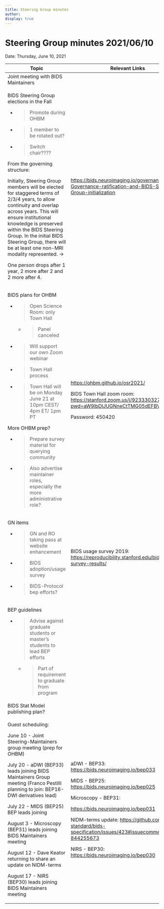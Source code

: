 ```yaml
---
title: Steering Group minutes
author:
display: true
---
```


# Steering Group minutes 2021/06/10

Date: Thursday, June 10, 2021

<!--more-->


<table>
 <thead>
  <tr class="header">
   <th>
    Topic
   </th>
   <th>
    Relevant Links
   </th>
  </tr>
 </thead>
 <tbody>
  <tr class="odd">
   <td>
    Joint meeting with BIDS Maintainers
   </td>
   <td>
   </td>
  </tr>
  <tr class="even">
   <td>
    <p>
     BIDS Steering Group elections in the Fall
    </p>
    <ul>
     <li>
      <blockquote>
       <p>
        Promote during OHBM
       </p>
      </blockquote>
     </li>
     <li>
      <blockquote>
       <p>
        1 member to be rotated out?
       </p>
      </blockquote>
     </li>
     <li>
      <blockquote>
       <p>
        Switch chair????
       </p>
      </blockquote>
     </li>
    </ul>
    <p>
     From the governing structure:
    </p>
    <p>
     Initially, Steering Group members will be elected for staggered terms of 2/3/4 years, to allow continuity and overlap across years. This will ensure institutional knowledge is preserved within the BIDS Steering Group. In the initial BIDS Steering Group, there will be at least one non-MRI modality represented. -&gt;
    </p>
    <p>
     One person drops after 1 year, 2 more after 2 and 2 more after 4.
    </p>
   </td>
   <td>
    <a href="https://bids.neuroimaging.io/governance.html#c-Governance-ratification-and-BIDS-Steering-Group-initialization">
     <span class="underline">
      https://bids.neuroimaging.io/governance.html#c-Governance-ratification-and-BIDS-Steering-Group-initialization
     </span>
    </a>
   </td>
  </tr>
  <tr class="odd">
   <td>
    <p>
     BIDS plans for OHBM
    </p>
    <ul>
     <li>
      <blockquote>
       <p>
        Open Science Room: only Town Hall
       </p>
      </blockquote>
      <ul>
       <li>
        <blockquote>
         <p>
          Panel canceled
         </p>
        </blockquote>
       </li>
      </ul>
     </li>
     <li>
      <blockquote>
       <p>
        Will support our own Zoom webinar
       </p>
      </blockquote>
     </li>
     <li>
      <blockquote>
       <p>
        Town Hall process
       </p>
      </blockquote>
     </li>
     <li>
      <blockquote>
       <p>
        Town Hall will be on Monday June 21 at 10pm CEST/ 4pm ET/ 1pm PT
       </p>
      </blockquote>
     </li>
    </ul>
    <p>
     More OHBM prep?
    </p>
    <ul>
     <li>
      <blockquote>
       <p>
        Prepare survey material for querying community
       </p>
      </blockquote>
     </li>
     <li>
      <blockquote>
       <p>
        Also advertise maintainer roles, especially the more administrative role?
       </p>
      </blockquote>
     </li>
    </ul>
   </td>
   <td>
    <p>
     <a href="https://ohbm.github.io/osr2021/">
      <span class="underline">
       https://ohbm.github.io/osr2021/
      </span>
     </a>
    </p>
    <p>
     BIDS Town Hall zoom room:
     <a href="https://stanford.zoom.us/j/92333032762?pwd=aW9lbDlJUGNneCtTMG05dEFBV1hqZz09">
      <span class="underline">
       https://stanford.zoom.us/j/92333032762?pwd=aW9lbDlJUGNneCtTMG05dEFBV1hqZz09
      </span>
     </a>
    </p>
    <p>
     Password: 450420
    </p>
   </td>
  </tr>
  <tr class="even">
   <td>
    <p>
     GN items
    </p>
    <ul>
     <li>
      <blockquote>
       <p>
        GN and RO taking pass at website enhancement
       </p>
      </blockquote>
     </li>
     <li>
      <blockquote>
       <p>
        BIDS adoption/usage survey
       </p>
      </blockquote>
     </li>
     <li>
      <blockquote>
       <p>
        BIDS-Protocol bep efforts?
       </p>
      </blockquote>
     </li>
    </ul>
   </td>
   <td>
    BIDS usage survey 2019:
    <a href="https://reproducibility.stanford.edu/bids-usage-survey-results/">
     <span class="underline">
      https://reproducibility.stanford.edu/bids-usage-survey-results/
     </span>
    </a>
   </td>
  </tr>
  <tr class="odd">
   <td>
    <p>
     BEP guidelines
    </p>
    <ul>
     <li>
      <blockquote>
       <p>
        Advise against graduate students or master’s students to lead BEP efforts
       </p>
      </blockquote>
      <ul>
       <li>
        <blockquote>
         <p>
          Part of requirement to graduate from program
         </p>
        </blockquote>
       </li>
      </ul>
     </li>
    </ul>
   </td>
   <td>
   </td>
  </tr>
  <tr class="even">
   <td>
    BIDS Stat Model publishing plan?
   </td>
   <td>
   </td>
  </tr>
  <tr class="odd">
   <td>
    <p>
     Guest scheduling:
    </p>
    <p>
     June 10 - Joint Steering-Maintainers group meeting (prep for OHBM)
    </p>
    <p>
     July 20 - aDWI (BEP33) leads joining BIDS Maintainers Group meeting (Franco Pestilli planning to join: BEP16-DWI derivatives lead)
    </p>
    <p>
     July 22 - MIDS (BEP25) BEP leads joining
    </p>
    <p>
     August 3 - Microscopy (BEP31) leads joining BIDS Maintainers meeting
    </p>
    <p>
     August 12 - Dave Keator returning to share an update on NIDM-terms
    </p>
    <p>
     August 17 - NIRS (BEP30) leads joining BIDS Maintainers meeting
    </p>
   </td>
   <td>
    <p>
     aDWI - BEP33:
     <a href="https://bids.neuroimaging.io/bep033">
      <span class="underline">
       https://bids.neuroimaging.io/bep033
      </span>
     </a>
    </p>
    <p>
     MIDS - BEP25:
     <a href="https://bids.neuroimaging.io/bep025">
      <span class="underline">
       https://bids.neuroimaging.io/bep025
      </span>
     </a>
    </p>
    <p>
     Microscopy - BEP31:
    </p>
    <p>
     <a href="https://bids.neuroimaging.io/bep031">
      <span class="underline">
       https://bids.neuroimaging.io/bep031
      </span>
     </a>
    </p>
    <p>
     NIDM-terms update:
     <a href="https://github.com/bids-standard/bids-specification/issues/423#issuecomment-844255673">
      <span class="underline">
       https://github.com/bids-standard/bids-specification/issues/423#issuecomment-844255673
      </span>
     </a>
    </p>
    <p>
     NIRS - BEP30:
     <a href="https://bids.neuroimaging.io/bep030">
      <span class="underline">
       https://bids.neuroimaging.io/bep030
      </span>
     </a>
    </p>
   </td>
  </tr>
 </tbody>
</table>

